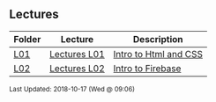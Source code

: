 ## Lectures
| Folder | Lecture | Description|
 | ------------|------------|------------|
 | [L01](https://github.com/rugbyprof/4443-Mobile-Apps/tree/master/Lectures/L01) | [ Lectures L01 ](https://github.com/rugbyprof/4443-Mobile-Apps/tree/master/Lectures/L01) | [ Intro to Html and CSS](https://github.com/rugbyprof/4443-Mobile-Apps/tree/master/Lectures/L01) | [N/A](https://github.com/rugbyprof/4443-Mobile-Apps/tree/master/Lectures/L01) |
 | [L02](https://github.com/rugbyprof/4443-Mobile-Apps/tree/master/Lectures/L02) | [ Lectures L02 ](https://github.com/rugbyprof/4443-Mobile-Apps/tree/master/Lectures/L02) | [ Intro to Firebase](https://github.com/rugbyprof/4443-Mobile-Apps/tree/master/Lectures/L02) | [N/A](https://github.com/rugbyprof/4443-Mobile-Apps/tree/master/Lectures/L02) |

<sup>Last Updated: 2018-10-17 (Wed @ 09:06)</sup>
